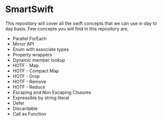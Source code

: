 # SmartSwift
This repository will cover all the swift concepts that we can use in day to day basis.
Few concepts you will find in this repository are,

* Parallel ForEach
* Mirror API
* Enum with associate types
* Property wrappers
* Dynamic member lookup
* HOTF - Map
* HOTF - Compact Map
* HOTF - Drop
* HOTF - Remove
* HOTF - Reduce
* Escaping and Non Escaping Closures
* Expressible by string literal
* Defer
* Discardable
* Call as Function
<!-- * Will set and did set ->
<!-- * Rethrows ->
<!-- * Static String ->
<!-- * Zip ->
<!-- * Result ->
<!-- * Multiple line string ->
<!-- * Enumerated ->
<!-- * CaseIterable ->
<!-- * Dump ->
<!-- * Property Weak and unowned ->
#### Transforming Operators 
- Collect
- Map
- Map Keypath
- Flatmap
- Replace nil
- Replace empty
- Scan

#### Filtering Operators
- Filter
- Remove Duplicates
- Compact Map
- Ignore Output
- First and Last
- Drop First, Drop While, Drop Until Output From
- Prefix

#### Combine Operators
- Prepend
- Append
- SwitchToLatest
- Merge
- CombineLatest
- Zip

#### Sequence Operators
- Min and Max
- Output
- Count
- Contains
- AllSatisfy
- Reduce
